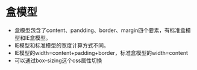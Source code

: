 # 盒模型
- 盒模型包含了content、pandding、border、margin四个要素，有标准盒模型和IE盒模型。
- IE模型和标准模型的宽度计算方式不同。
- IE模型的width=content+padding+border，标准盒模型的width=content
- 可以通过box-sizing这个css属性切换